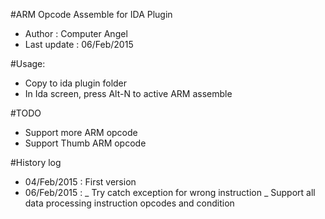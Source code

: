 #ARM Opcode Assemble for IDA Plugin
+ Author : Computer Angel
+ Last update : 06/Feb/2015

#Usage:
+ Copy to ida plugin folder
+ In Ida screen, press Alt-N to active ARM assemble

#TODO
+ Support more ARM opcode
+ Support Thumb ARM opcode

#History log
+ 04/Feb/2015 : First version
+ 06/Feb/2015 :
	_ Try catch exception for wrong instruction
	_ Support all data processing instruction opcodes and condition